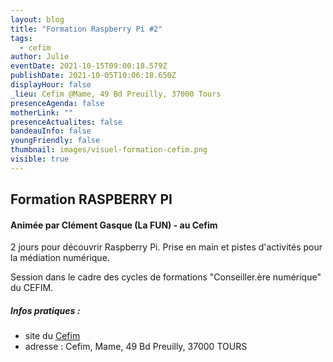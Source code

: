 ```yaml
---
layout: blog
title: "Formation Raspberry Pi #2"
tags:
  - cefim
author: Julie
eventDate: 2021-10-15T09:00:18.579Z
publishDate: 2021-10-05T10:06:18.650Z
displayHour: false
_lieu: Cefim @Mame, 49 Bd Preuilly, 37000 Tours
presenceAgenda: false
motherLink: ""
presenceActualites: false
bandeauInfo: false
youngFriendly: false
thumbnail: images/visuel-formation-cefim.png
visible: true
---
```

## Formation RASPBERRY PI
#### Animée par Clément Gasque (La FUN) - au Cefim

2 jours pour découvrir Raspberry Pi.
Prise en main et pistes d'activités pour la médiation numérique.

Session dans le cadre des cycles de formations "Conseiller.ère numérique" du CEFIM.

##### Infos pratiques : 
* site du [Cefim](https://www.cefim.eu/)
* adresse : Cefim, Mame, 49 Bd Preuilly, 37000 TOURS
